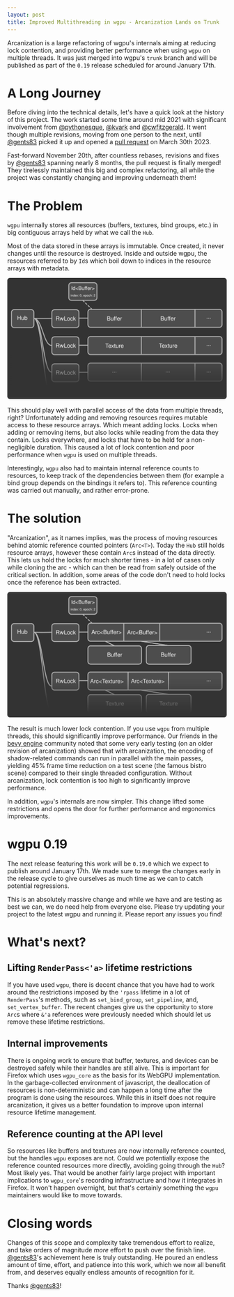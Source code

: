 ```yaml
---
layout: post
title: Improved Multithreading in wgpu - Arcanization Lands on Trunk
---
```





Arcanization is a large refactoring of wgpu's internals aiming at reducing lock contention, and providing better performance when using `wgpu` on multiple threads. It was just merged into wgpu's `trunk` branch and will be published as part of the `0.19` release scheduled for around January 17th.

# A Long Journey

Before diving into the technical details, let's have a quick look at the history of this project. The work started some time around mid 2021 with significant involvement from [@pythonesque], [@kvark] and [@cwfitzgerald]. It went though multiple revisions, moving from one person to the next, until [@gents83] picked it up and opened a [pull request][arc-pr] on March 30th 2023.

Fast-forward November 20th, after countless rebases, revisions and fixes by [@gents83] spanning nearly 8 months, the pull request is finally merged! They tirelessly maintained this big and complex refactoring, all while the project was constantly changing and improving underneath them!

# The Problem

`wgpu` internally stores all resources (buffers, textures, bind groups, etc.) in big contiguous arrays held by what we call the `Hub`.

Most of the data stored in these arrays is immutable. Once created, it never changes until the resource is destroyed. Inside and outside wgpu, the resources referred to by `Id`s which boil down to indices in the resource arrays with metadata.

![A simplified diagram showing the Hub and resource arrays](/img/arcanization-before.png)

This should play well with parallel access of the data from multiple threads, right? Unfortunately adding and removing resources requires mutable access to these resource arrays. Which meant adding locks. Locks when adding or removing items, but also locks while reading from the data they contain. Locks everywhere, and locks that have to be held for a non-negligible duration. This caused a lot of lock contention and poor performance when `wgpu` is used on multiple threads.

Interestingly, `wgpu` also had to maintain internal reference counts to resources, to keep track of the dependencies between them (for example a bind group depends on the bindings it refers to). This reference counting was carried out manually, and rather error-prone.

# The solution

"Arcanization", as it names implies, was the process of moving resources behind atomic reference counted pointers (`Arc<T>`). Today the `Hub` still holds resource arrays, however these contain `Arc`s instead of the data directly. This lets us hold the locks for much shorter times - in a lot of cases only while cloning the arc - which can then be read from safely outside of the critical section. In addition, some areas of the code don't need to hold locks once the reference has been extracted.

![A simplified diagram showing resources stored via Arcs](/img/arcanization-after.png)

The result is much lower lock contention. If you use `wgpu` from multiple threads, this should significantly improve performance. Our friends in the [bevy engine][bevy] community noted that some very early testing (on an older revision of arcanization) showed that with arcanization, the encoding of shadow-related commands can run in parallel with the main passes, yielding 45% frame time reduction on a test scene (the famous bistro scene) compared to their single threaded configuration. Without arcanization, lock contention is too high to significantly improve performance.

In addition, `wgpu`'s internals are now simpler. This change lifted some restrictions and opens the door for further performance and ergonomics improvements.

# wgpu 0.19

The next release featuring this work will be `0.19.0` which we expect to publish around January 17th. We made sure to merge the changes early in the release cycle to give ourselves as much time as we can to catch potential regressions.

This is an absolutely massive change and while we have and are testing as best we can, we do need help from everyone else. Please try updating your project to the latest wgpu and running it. Please report any issues you find!

# What's next?

## Lifting `RenderPass<'a>` lifetime restrictions

If you have used `wgpu`, there is decent chance that you have had to work around the restrictions imposed by the `'rpass` lifetime in a lot of `RenderPass`'s methods, such as `set_bind_group`, `set_pipeline`, and, `set_vertex_buffer`. The recent changes give us the opportunity to store `Arc`s where `&'a` references were previously needed which should let us remove these lifetime restrictions.

## Internal improvements

There is ongoing work to ensure that buffer, textures, and devices can be destroyed safely while their handles are still alive. This is important for Firefox which uses `wgpu_core` as the basis for its WebGPU implementation. In the garbage-collected environment of javascript, the deallocation of resources is non-deterministic and can happen a long time after the program is done using the resources. While this in itself does not require arcanization, it gives us a better foundation to improve upon internal resource lifetime management.

## Reference counting at the API level

So resources like buffers and textures are now internally reference counted, but the handles `wgpu` exposes are not. Could we potentially expose the reference counted resources more directly, avoiding going through the `Hub`? Most likely yes. That would be another fairly large project with important implications to `wgpu_core`'s recording infrastructure and how it integrates in Firefox. It won't happen overnight, but that's certainly something the `wgpu` maintainers would like to move towards.

# Closing words

Changes of this scope and complexity take tremendous effort to realize, and take orders of magnitude *more* effort to push over the finish line. [@gents83]'s achievement here is truly outstanding. He poured an endless amount of time, effort, and patience into this work, which we now all benefit from, and deserves equally endless amounts of recognition for it.

Thanks [@gents83]!

[@pythonesque]: https://github.com/pythonesque
[@kvark]: https://github.com/kvark
[@cwfitzgerald]: https://github.com/cwfitzgerald
[@gents83]: https://github.com/gents83
[rp-pr]: https://github.com/gfx-rs/wgpu/issues/1453
[arc-pr]: https://github.com/gfx-rs/wgpu/pull/3626
[bevy]: https://bevyengine.org/

